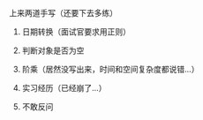 上来两道手写（还要下去多练）

1. 日期转换（面试官要求用正则）

2. 判断对象是否为空

3. 阶乘（居然没写出来，时间和空间复杂度都说错...）

4. 实习经历（已经崩了...）

5. 不敢反问